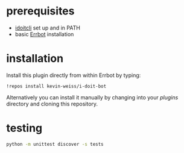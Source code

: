 # prerequisites
* [idoitcli](https://github.com/bheisig/i-doit-cli) set up and in PATH
* basic [Errbot](https://github.com/errbotio/errbot) installation

# installation

Install this plugin directly from within Errbot by typing:
```
!repos install kevin-weiss/i-doit-bot
```

Alternatively you can install it manually by changing into your *plugins* directory and cloning this repository.


# testing
```bash
python -m unittest discover -s tests
```
